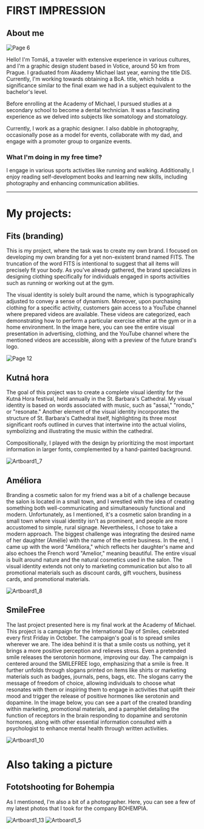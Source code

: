 # FIRST IMPRESSION

## About me
![Page 6](https://github.com/tomaspetera/english-for-designers/blob/113e8c7d078ee4a809b6dfeea28a4cc55f506fed/02-first-impression/img/Screenshot_2023-11-15-10-34-58-712_com.google.android.apps.photos.jpg)

Hello! I'm Tomáš, a traveler with extensive experience in various cultures, and I'm a graphic design student based in Votice, around 50 km from Prague. I graduated from Akademy Michael last year, earning the title DiS. Currently, I'm working towards obtaining a BcA. title, which holds a significance similar to the final exam we had in a subject equivalent to the bachelor's level.

Before enrolling at the Academy of Michael, I pursued studies at a secondary school to become a dental technician. It was a fascinating experience as we delved into subjects like somatology and stomatology.

Currently, I work as a graphic designer. I also dabble in photography, occasionally pose as a model for events, collaborate with my dad, and engage with a promoter group to organize events.

### What I'm doing in my free time?

I engage in various sports activities like running and walking. Additionally, I enjoy reading self-development books and learning new skills, including photography and enhancing communication abilities.


---
# My projects: 

## Fits (branding)
This is my project, where the task was to create my own brand. I focused on developing my own branding for a yet non-existent brand named FITS. The truncation of the word FITS is intentional to suggest that all items will precisely fit your body. As you've already gathered, the brand specializes in designing clothing specifically for individuals engaged in sports activities such as running or working out at the gym.

The visual identity is solely built around the name, which is typographically adjusted to convey a sense of dynamism. Moreover, upon purchasing clothing for a specific activity, customers gain access to a YouTube channel where prepared videos are available. These videos are categorized, each demonstrating how to perform a particular exercise either at the gym or in a home environment. In the image here, you can see the entire visual presentation in advertising, clothing, and the YouTube channel where the mentioned videos are accessible, along with a preview of the future brand's logo.

![Page 12](https://github.com/tomaspetera/english-for-designers/blob/9ffc98445c7493bb3499ce58baa0370aecd08bbb/02-first-impression/img/fits.jpg)

## Kutná hora

The goal of this project was to create a complete visual identity for the Kutná Hora festival, held annually in the St. Barbara's Cathedral. My visual identity is based on words associated with music, such as "assai," "rondo," or "resonate." Another element of the visual identity incorporates the structure of St. Barbara's Cathedral itself, highlighting its three most significant roofs outlined in curves that intertwine into the actual violins, symbolizing and illustrating the music within the cathedral.

Compositionally, I played with the design by prioritizing the most important information in larger fonts, complemented by a hand-painted background.

![Artboard1_7](https://github.com/tomaspetera/english-for-designers/blob/50c6aba0bd41b431c94374faa5efa02f557b09a5/02-first-impression/img/kutnahora.jpg)

## Améliora

Branding a cosmetic salon for my friend was a bit of a challenge because the salon is located in a small town, and I wrestled with the idea of creating something both well-communicating and simultaneously functional and modern. Unfortunately, as I mentioned, it's a cosmetic salon branding in a small town where visual identity isn't as prominent, and people are more accustomed to simple, rural signage. Nevertheless, I chose to take a modern approach. The biggest challenge was integrating the desired name of her daughter (Amélie) with the name of the entire business. In the end, I came up with the word "Améliora," which reflects her daughter's name and also echoes the French word "Amelior," meaning beautiful. The entire visual is built around nature and the natural cosmetics used in the salon. The visual identity extends not only to marketing communication but also to all promotional materials such as discount cards, gift vouchers, business cards, and promotional materials.

![Artboard1_8](https://github.com/tomaspetera/english-for-designers/blob/e9110f0e78cda67048dd1478c730543d8bdbf84f/02-first-impression/img/ameliora.jpg)

## SmileFree

The last project presented here is my final work at the Academy of Michael. This project is a campaign for the International Day of Smiles, celebrated every first Friday in October. The campaign's goal is to spread smiles wherever we are. The idea behind it is that a smile costs us nothing, yet it brings a more positive perception and relieves stress. Even a pretended smile releases the serotonin hormone, improving our day. The campaign is centered around the SMILEFREE logo, emphasizing that a smile is free. It further unfolds through slogans printed on items like shirts or marketing materials such as badges, journals, pens, bags, etc. The slogans carry the message of freedom of choice, allowing individuals to choose what resonates with them or inspiring them to engage in activities that uplift their mood and trigger the release of positive hormones like serotonin and dopamine. In the image below, you can see a part of the created branding within marketing, promotional materials, and a pamphlet detailing the function of receptors in the brain responding to dopamine and serotonin hormones, along with other essential information consulted with a psychologist to enhance mental health through written activities.

![Artboard1_10](https://github.com/tomaspetera/english-for-designers/blob/10dc7cfdc9fb618e5c3834de0e007af06ac70b04/02-first-impression/img/smilefree.jpg)

# Also taking a picture

## Fototshooting for Bohempia

As I mentioned, I'm also a bit of a photographer. Here, you can see a few of my latest photos that I took for the company BOHEMPIA.

![Artboard1_13](https://github.com/tomaspetera/english-for-designers/blob/bc92d82c7f5148071a66f2e0e6d72f38878a1c9f/02-first-impression/img/foto.jpg)
![Artboard1_5](https://github.com/tomaspetera/english-for-designers/blob/af9773cac89f0b524e844eb0de84efa9020aeb1b/02-first-impression/img/foto2.jpg)
